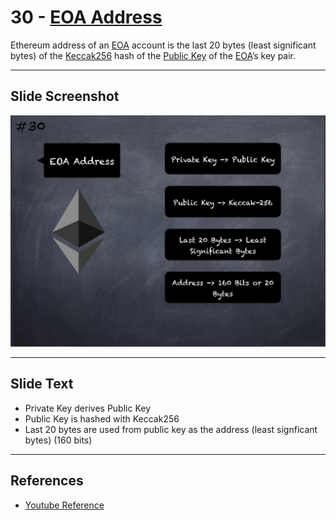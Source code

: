 # 30 - [EOA Address](EOA%20Address.md)

Ethereum address of an [EOA](EOA.md) account is the last 20 bytes (least significant bytes) of the [Keccak256](Keccak256.md) hash of the [Public Key](Public%20Key.md) of the [EOA](EOA.md)’s key pair.

___
## Slide Screenshot
![030.jpg](../../images/1.%20Ethereum%20101/030.jpg)
___
## Slide Text
- Private Key derives Public Key
- Public Key is hashed with Keccak256
- Last 20 bytes are used from public key as the address (least signficant bytes) (160 bits) 
___
## References
- [Youtube Reference](https://youtu.be/zIeBfuXxuWs?t=490)
